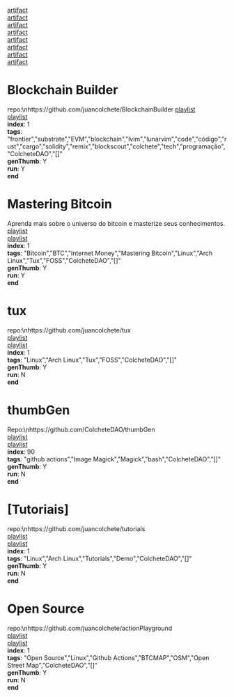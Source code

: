 [artifact](https://raw.githubusercontent.com/juancolchete/artifacts/refs/heads/main/LeetCode.png)  
[artifact](https://raw.githubusercontent.com/juancolchete/artifacts/refs/heads/main/man.png)  
[artifact](https://raw.githubusercontent.com/juancolchete/artifacts/refs/heads/main/thumbGen.png)  
[artifact](https://raw.githubusercontent.com/juancolchete/artifacts/refs/heads/main/tux.png)  
[artifact](https://raw.githubusercontent.com/juancolchete/artifacts/refs/heads/main/[Tutoriais].png)  
[artifact](https://raw.githubusercontent.com/juancolchete/artifacts/refs/heads/main/Da%20Lua%20eu%20VIM.png)  
[artifact](https://raw.githubusercontent.com/juancolchete/artifacts/refs/heads/main/Mastering%20Bitcoin.png)  
[artifact](https://raw.githubusercontent.com/juancolchete/artifacts/refs/heads/main/Blockchain%20Builder.png)  
# Blockchain Builder
repo:\nhttps://github.com/juancolchete/BlockchainBuilder
[playlist](https://youtu.be/watch?v=playlist&list=PLbWtSW17vSe6diSfeAdVqzF7aLwRw8UeA)  
[playlist](https://youtu.be/watch?v=playlist&list=PLbWtSW17vSe6ghIVaU181H2OWpm_1_dEB)  
**index**: 1  
**tags**: "frontier","substrate","EVM","blockchain","lvim","lunarvim","code","código","rust","cargo","solidity","remix","blockscout","colchete","tech","programação","ColcheteDAO","[]"  
**genThumb**: Y  
**run**: Y  
**end**
# Mastering Bitcoin
Aprenda mais sobre o universo do bitcoin e masterize seus conhecimentos.    
[playlist](https://youtu.be/watch?v=playlist&list=PLbWtSW17vSe6diSfeAdVqzF7aLwRw8UeA)  
[playlist](https://youtu.be/watch?v=playlist&list=PLbWtSW17vSe47urkaJ4rEwis4O9JKDHa2)  
**index**: 1  
**tags**: "Bitcoin","BTC","Internet Money","Mastering Bitcoin","Linux","Arch Linux","Tux","FOSS","ColcheteDAO","[]"  
**genThumb**: Y  
**run**: Y  
**end**
# tux
repo:\nhttps://github.com/juancolchete/tux  
[playlist](https://youtu.be/watch?v=playlist&list=PLbWtSW17vSe6diSfeAdVqzF7aLwRw8UeA)  
[playlist](https://youtu.be/watch?v=playlist&list=PLbWtSW17vSe56nItnsIPsP_4m9o94sfjz)  
**index**: 1  
**tags**: "Linux","Arch Linux","Tux","FOSS","ColcheteDAO","[]"  
**genThumb**: Y  
**run**: N  
**end**
# thumbGen
Repo:\nhttps://github.com/ColcheteDAO/thumbGen  
[playlist](https://youtu.be/watch?v=playlist&list=PLbWtSW17vSe6diSfeAdVqzF7aLwRw8UeA)  
[playlist](https://youtu.be/watch?v=playlist&list=PLbWtSW17vSe7pICM1fiO6AXKY-uGzLqB3)  
**index**: 90  
**tags**: "github actions","Image Magick","Magick","bash","ColcheteDAO","[]"  
**genThumb**: Y  
**run**: N  
**end**
# [Tutoriais]
repo:\nhttps://github.com/juancolchete/tutorials  
[playlist](https://youtu.be/watch?v=playlist&list=PLbWtSW17vSe6diSfeAdVqzF7aLwRw8UeA)  
[playlist](https://youtu.be/watch?v=playlist&list=PLbWtSW17vSe5fIETshPhrUtKBojVar2Gs)  
**index**: 1  
**tags**: "Linux","Arch Linux","Tutorials","Demo","ColcheteDAO","[]"  
**genThumb**: Y  
**run**: N  
**end**
# Open Source
repo:\nhttps://github.com/juancolchete/actionPlayground  
[playlist](https://youtu.be/watch?v=playlist&list=PLbWtSW17vSe6TSdQx-aZyiMo9N1V6xwFT)  
[playlist](https://youtu.be/watch?v=playlist&list=PLbWtSW17vSe5fIETshPhrUtKBojVar2Gs)  
**index**: 1  
**tags**: "Open Source","Linux","Github Actions","BTCMAP","OSM","Open Street Map","ColcheteDAO","[]"  
**genThumb**: Y  
**run**: N  
**end**
